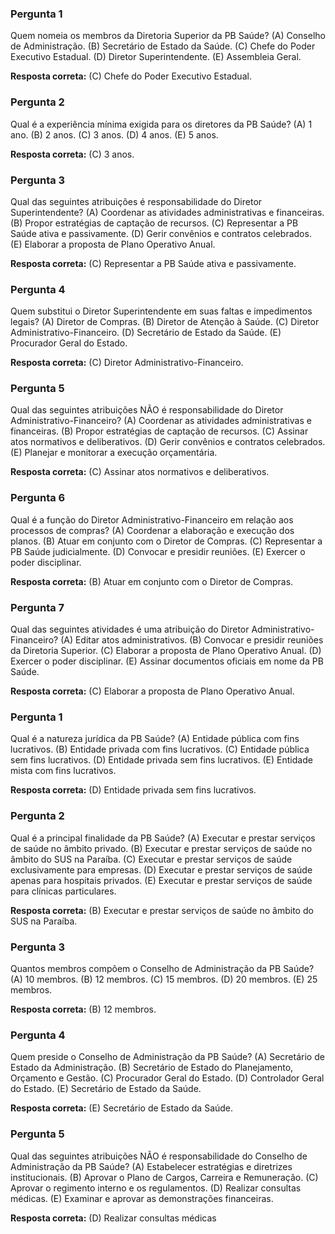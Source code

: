 ### Pergunta 1

Quem nomeia os membros da Diretoria Superior da PB Saúde?
(A) Conselho de Administração. 
(B) Secretário de Estado da Saúde. 
(C) Chefe do Poder Executivo Estadual. 
(D) Diretor Superintendente. 
(E) Assembleia Geral.

**Resposta correta:** (C) Chefe do Poder Executivo Estadual.

### Pergunta 2

Qual é a experiência mínima exigida para os diretores da PB Saúde? 
(A) 1 ano. 
(B) 2 anos. 
(C) 3 anos. 
(D) 4 anos. 
(E) 5 anos.

**Resposta correta:** (C) 3 anos.

### Pergunta 3

Qual das seguintes atribuições é responsabilidade do Diretor Superintendente? 
(A) Coordenar as atividades administrativas e financeiras. 
(B) Propor estratégias de captação de recursos. 
(C) Representar a PB Saúde ativa e passivamente.
(D) Gerir convênios e contratos celebrados. 
(E) Elaborar a proposta de Plano Operativo Anual.

**Resposta correta:** (C) Representar a PB Saúde ativa e passivamente.

### Pergunta 4

Quem substitui o Diretor Superintendente em suas faltas e impedimentos legais?
(A) Diretor de Compras. 
(B) Diretor de Atenção à Saúde. 
(C) Diretor Administrativo-Financeiro. 
(D) Secretário de Estado da Saúde. 
(E) Procurador Geral do Estado.

**Resposta correta:** (C) Diretor Administrativo-Financeiro.

### Pergunta 5

Qual das seguintes atribuições NÃO é responsabilidade do Diretor Administrativo-Financeiro? 
(A) Coordenar as atividades administrativas e financeiras. 
(B) Propor estratégias de captação de recursos.
(C) Assinar atos normativos e deliberativos. 
(D) Gerir convênios e contratos celebrados. 
(E) Planejar e monitorar a execução orçamentária.

**Resposta correta:** (C) Assinar atos normativos e deliberativos.

### Pergunta 6

Qual é a função do Diretor Administrativo-Financeiro em relação aos processos de compras? 
(A) Coordenar a elaboração e execução dos planos. 
(B) Atuar em conjunto com o Diretor de Compras.
(C) Representar a PB Saúde judicialmente. 
(D) Convocar e presidir reuniões. 
(E) Exercer o poder disciplinar.

**Resposta correta:** (B) Atuar em conjunto com o Diretor de Compras.

### Pergunta 7

Qual das seguintes atividades é uma atribuição do Diretor Administrativo-Financeiro?
(A) Editar atos administrativos. 
(B) Convocar e presidir reuniões da Diretoria Superior. 
(C) Elaborar a proposta de Plano Operativo Anual. 
(D) Exercer o poder disciplinar. 
(E) Assinar documentos oficiais em nome da PB Saúde.

**Resposta correta:** (C) Elaborar a proposta de Plano Operativo Anual.

### Pergunta 1

Qual é a natureza jurídica da PB Saúde? (A) Entidade pública com fins lucrativos. (B) Entidade privada com fins lucrativos. (C) Entidade pública sem fins lucrativos. (D) Entidade privada sem fins lucrativos. (E) Entidade mista com fins lucrativos.

**Resposta correta:** (D) Entidade privada sem fins lucrativos.

### Pergunta 2

Qual é a principal finalidade da PB Saúde? (A) Executar e prestar serviços de saúde no âmbito privado. (B) Executar e prestar serviços de saúde no âmbito do SUS na Paraíba. (C) Executar e prestar serviços de saúde exclusivamente para empresas. (D) Executar e prestar serviços de saúde apenas para hospitais privados. (E) Executar e prestar serviços de saúde para clínicas particulares.

**Resposta correta:** (B) Executar e prestar serviços de saúde no âmbito do SUS na Paraíba.

### Pergunta 3

Quantos membros compõem o Conselho de Administração da PB Saúde? (A) 10 membros. (B) 12 membros. (C) 15 membros. (D) 20 membros. (E) 25 membros.

**Resposta correta:** (B) 12 membros.

### Pergunta 4

Quem preside o Conselho de Administração da PB Saúde? (A) Secretário de Estado da Administração. (B) Secretário de Estado do Planejamento, Orçamento e Gestão. (C) Procurador Geral do Estado. (D) Controlador Geral do Estado. (E) Secretário de Estado da Saúde.

**Resposta correta:** (E) Secretário de Estado da Saúde.

### Pergunta 5

Qual das seguintes atribuições NÃO é responsabilidade do Conselho de Administração da PB Saúde? (A) Estabelecer estratégias e diretrizes institucionais. (B) Aprovar o Plano de Cargos, Carreira e Remuneração. (C) Aprovar o regimento interno e os regulamentos. (D) Realizar consultas médicas. (E) Examinar e aprovar as demonstrações financeiras.

**Resposta correta:** (D) Realizar consultas médicas